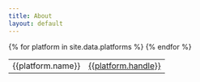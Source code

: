 ```yaml
---
title: About
layout: default
---
```


<link rel="stylesheet" type="text/css" href="assets/css/about.css">

<table>
{% for platform in site.data.platforms %}
<tr>
  <td class="platform">{{platform.name}}</td>
  <td class="link">
    <a target="_blank"
       rel="noopener noreferrer"
       href="{{platform.href_fmt | replace: '<handle>', platform.handle}}">
      {{platform.handle}}
    </a>
  </td>
</tr>
{% endfor %}
</table>
